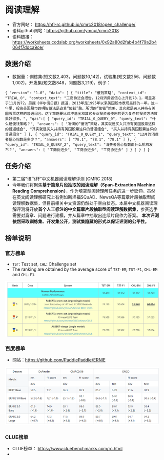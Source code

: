 # 阅读理解

- 官方网站： <https://hfl-rc.github.io/cmrc2018/open_challenge/>
- 语料github网站：<https://github.com/ymcui/cmrc2018>
- 语料链接：<https://worksheets.codalab.org/worksheets/0x92a80d2fab4b4f79a2b4064f7ddca9ce/>

## 数据介绍

- 数据量：训练集(短文数2,403，问题数10,142)，试验集(短文数256，问题数1,002)，开发集(短文数848，问题数3,219)。例子：

~~~shell
{ "version": "1.0", "data": [ { "title": "傻钱策略", "context_id": "TRIAL_0", "context_text": "工商协进会报告，12月消费者信心上升到78.1，明显高于11月的72。另据《华尔街日报》报道，2013年是1995年以来美国股市表现最好的一年。这一年里，投资美国股市的明智做法是追着“傻钱”跑。所谓的“傻钱”策略，其实就是买入并持有美国股票这样的普通组合。这个策略要比对冲基金和其它专业投资者使用的更为复杂的投资方法效果好得多。", "qas":[ { "query_id": "TRIAL_0_QUERY_0", "query_text": "什么是傻钱策略？", "answers": [ "所谓的“傻钱”策略，其实就是买入并持有美国股票这样的普通组合", "其实就是买入并持有美国股票这样的普通组合", "买入并持有美国股票这样的普通组合" ] }, { "query_id": "TRIAL_0_QUERY_1", "query_text": "12月的消费者信心指数是多少？", "answers": [ "78.1", "78.1", "78.1" ] }, { "query_id": "TRIAL_0_QUERY_2", "query_text": "消费者信心指数由什么机构发布？", "answers": [ "工商协进会", "工商协进会", "工商协进会" ] } ] } ] }
~~~

## 任务介绍

- 第二届“讯飞杯”中文机器阅读理解评测 (CMRC 2018)
- 今年我们将聚焦**基于篇章片段抽取的阅读理解（Span-Extraction Machine Reading Comprehension）**，作为填空型阅读理解任务的进一步延伸。虽然在英文阅读理解研究上有例如斯坦福SQuAD、NewsQA等篇章片段抽取型阅读理解数据集，但目前相关中文资源仍然处于空白状态。本届中文机器阅读理解评测将开放**首个人工标注的中文篇章片段抽取型阅读理解数据集**，参赛选手需要对篇章、问题进行建模，并从篇章中抽取出连续片段作为答案。 **本次评测依然采取训练集、开发集公开，测试集隐藏的形式以保证评测的公平性。**

## 榜单说明

### 官方榜单

- `TST`: Test set, `CHL`: Challenge set
- The ranking are obtained by the average score of `TST-EM`, `TST-F1`, `CHL-EM` and `CHL-F1`.

![image-20200517225945554](readme.assets/image-20200517225945554.png)

### 百度榜单

- 网站：<https://github.com/PaddlePaddle/ERNIE>

![image-20200517233142241](readme.assets/image-20200517233142241.png)

### CLUE榜单

- CLUE榜单： <https://www.cluebenchmarks.com/rc.html>
- 